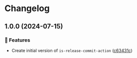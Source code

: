 # Changelog

## 1.0.0 (2024-07-15)


### 🚀 Features

* Create initial version of `is-release-commit-action` ([c63431c](https://github.com/NiverEngineering/is-release-commit-action/commit/c63431c45c8b1acb87e5efec3835c82b066a23e6))

